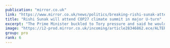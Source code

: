 ```yaml
---
publication: "mirror.co.uk"
link: "https://www.mirror.co.uk/news/politics/breaking-rishi-sunak-attend-cop27-28387093"
title: "Rishi Sunak will attend COP27 climate summit in major U-turn"
excerpt: "The Prime Minister buckled to Tory pressure and said he would attend the summit - just hours after his rival Boris Johnson confirmed he would go to the talks in Egypt"
image: "https://i2-prod.mirror.co.uk/incoming/article28346862.ece/ALTERNATES/s1200/2_COP26-in-Glasgow.jpg"
group: pro
rank: 6
---
```

